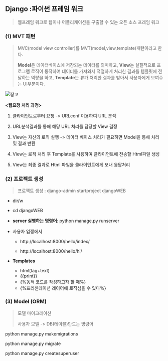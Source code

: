 ## Django :파이썬 프레임 워크 

> 웹프레임 워크로 웹이나 어플리케이션을 구출할 수 있는 오픈 소스 프레임 워크



### (1) MVT 패턴

> MVC(model view controller)를 MVT(model,view,template)패턴이라고 한다. 
>
> **Model**은 데이터베이스에 저장되는 데이터를 의미하고, **View**는 실질적으로 프로그램 로직이 동작하여 데이터를 가져와서 적절하게 처리한 결과를 템플릿에 전달하는 역랗을 하고, **Template**는 뷰가 처리한 결과를 받아서 사용자에게 보여주는 UI부분이다.

![장고](C:\Users\user\Desktop\장고.PNG)

**<웹요청 처리 과정>**

1. 클라이언트로부터 요청 -> URLconf 이용하여 URL 분석

2. URL분석결과를 통해 해당 URL 처리를 담당할 View 결정

3. View는 자신의 로직 실행 -> 데이터 베이스 처리가 필요하면 Model을 통해 처리 및 결과 반환

4. View는 로직 처리 후 Template를 사용하여 클라이언트에 전송할 Html파일 생성

5. View는 최종 결과로 Html 파일을 클라이언트에게 보내 응답처리 



### (2) 프로젝트 생성

> 프로젝트 생성 : django-admin startproject djangoWEB

- dir/w

- cd djangoWEB

- **server  실행하는 명령어**: python manage.py runserver

- 사용자 입쟁에서

  - http://localhost:8000/hello/index/

  - http://localhost:8000/hello/hi/

- **Templates**

  - html(tag+text)
  - {{print}}
  - {%동적 코드를 작성하고자 할 때%}
  - {%프리젠테이션 레이어에 로직심을 수 있다%}

  

### (3) Model (ORM)



> 모델 마이크레이션
>
> 사용자 모델 -> DB(테이블)만드는 명령어

 python manage.py makemigrations

 python manage.py migrate

python manage.py createsuperuser

 

 